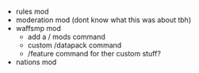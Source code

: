 - rules mod
- moderation mod (dont know what this was about tbh)
- waffsmp mod
  - add a / mods command
  - custom /datapack command
  - /feature command for ther custom stuff?
- nations mod
